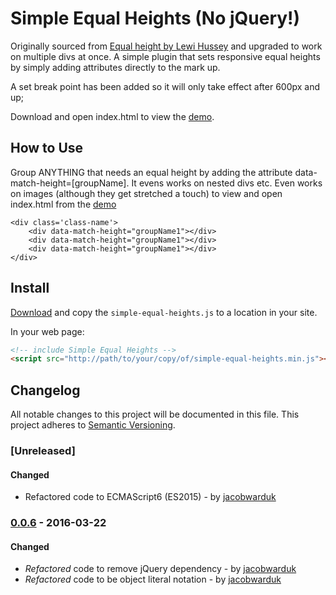 # Simple Equal Heights (No jQuery!)
Originally sourced from [Equal height by Lewi Hussey](http://codepen.io/Lewitje/pen/YybQEP) and upgraded to work on multiple divs at once.
A simple plugin that sets responsive equal heights by simply adding attributes directly to the mark up.

A set break point has been added so it will only take effect after 600px and up;

Download and open index.html to view the [demo](https://github.com/BurfieldCreative/equal-heights/archive/master.zip).


## How to Use
Group ANYTHING that needs an equal height by adding the attribute data-match-height=[groupName].
It evens works on nested divs etc. Even works on images (although they get stretched a touch) to view and open index.html from the [demo](https://github.com/BurfieldCreative/equal-heights/archive/master.zip)

```
<div class='class-name'>
    <div data-match-height="groupName1"></div>
    <div data-match-height="groupName1"></div>
    <div data-match-height="groupName1"></div>
</div>
```

## Install
[Download](https://github.com/BurfieldCreative/equal-heights/archive/master.zip) and copy the `simple-equal-heights.js` to a location in your site.

In your web page:
```html
<!-- include Simple Equal Heights -->
<script src="http://path/to/your/copy/of/simple-equal-heights.min.js"></script>
```

## Changelog
All notable changes to this project will be documented in this file.
This project adheres to [Semantic Versioning](http://semver.org).

### [Unreleased]
#### Changed
 - Refactored code to ECMAScript6 (ES2015) - by [jacobwarduk](https://github.com/jacobwarduk)

### [0.0.6]() - 2016-03-22
#### Changed
 - *Refactored* code to remove jQuery dependency - by [jacobwarduk](https://github.com/jacobwarduk)
 - *Refactored* code to be object literal notation - by [jacobwarduk](https://github.com/jacobwarduk)
